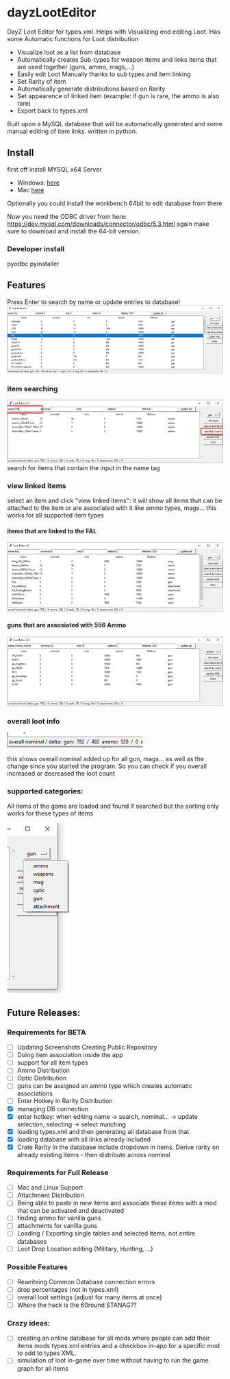 # dayzLootEditor
DayZ Loot Editor for types.xml.
Helps with Visualizing end editing Loot. Has some Automatic functions for Loot distribution

- Visualize loot as a list from database
- Automatically creates Sub-types for weapon items and links items that are used together (guns, ammo, mags,...)
- Easily edit Loot Manually thanks to sub types and item linking
- Set Rarity of item
- Automatically generate distributions based on Rarity
- Set appearence of linked item (example: if gun is rare, the ammo is also rare)
- Export back to types.xml

Built upon a MySQL database that will be automatically generated and some manual editing of item links.
written in python.

## Install
first off install MYSQL x64 Server 
- Windows: [here](https://dev.mysql.com/downloads/windows/installer/8.0.html) 
- Mac [here](https://dev.mysql.com/downloads/mysql/)

Optionally you could install the workbench 64bit to edit database from there

Now you need the ODBC driver from here: https://dev.mysql.com/downloads/connector/odbc/5.3.html
again make sure to download and install the 64-bit version.

### Developer install

pyodbc
pyinstaller

## Features
Press Enter to search by name or update entries to database!
![screenshot of application](images/2019-06-05_14-23-51.png)

### item searching
![search by name](images/searching.png)
search for items that contain the input in the name tag

### view linked items
select an item and click "view linked items":
it will show all items that can be attached to the item or are associated with it like ammo types, mags... this works for all supported item types

#### items that are linked to the FAL
![](images/linkedToFAL.png)

#### guns that are assosiated with 556 Ammo
![](images/linkedTo556Ammo.png)

### overall loot info

![](images/2019-06-05_14-23-41.png)

this shows overall nominal added up for all gun, mags... as well as the change since you started the program. So you can check if you overall increased or decreased the loot count

### supported categories:
All items of the game are loaded and found if searched but the sorting only works for these types of items

![weapons, gun, ammo, mag, attachment, optic](images/2019-06-05_14-24-52.png)

## Future Releases:

### Requirements for BETA
- [ ] Updating Screenshots Creating Public Repository
- [ ] Doing item association inside the app
- [ ] support for all item types
- [ ] Ammo Distribution
- [ ] Optic Distribution
- [ ] guns can be assigned an ammo type which creates automatic associations
- [ ] Enter Hotkey in Rarity Distribution
- [x] managing DB connection
- [x] enter hotkey: when editing name -> search, nominal... -> update selection, selecting -> select matching
- [x] loading types.xml and then generating all database from that 
- [x] loading database with all links already included
- [x] Crate Rarity in the database include dropdown in items. Derive rarity on already existing items - then distribute across nominal

### Requirements for Full Release
- [ ] Mac and Linux Support
- [ ] Attachment Distribution
- [ ] Being able to paste in new items and associate these items with a mod that can be activated and deactivated
- [ ] finding ammo for vanilla guns
- [ ] attachments for vanilla guns
- [ ] Loading / Exporting single tables and selected items, not entire databases
- [ ] Loot Drop Location editing (Military, Hunting, ...)

### Possible Features
- [ ] Rewriteing Common Database connection errors
- [ ] drop percentages (not in types.xml)
- [ ] overall loot settings (adjust for many items at once)
- [ ] Where the heck is the 60round STANAG??

### Crazy ideas:
- [ ] creating an online database for all mods where people can add their items mods types.xml entries and a checkbox in-app for a specific mod to add to types XML.
- [ ] simulation of loot in-game over time without having to run the game. graph for all items
